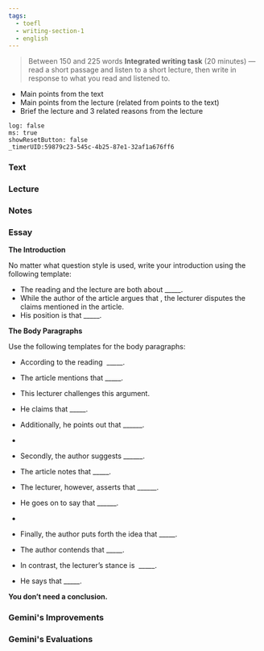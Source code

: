 ```yaml
---
tags:
  - toefl
  - writing-section-1
  - english
---
```

>Between 150 and 225 words
**Integrated writing task** (20 minutes) — read a short passage and listen to a short lecture, then write in response to what you read and listened to.

- Main points from the text 
- Main points from the lecture (related from points to the text)
- Brief the lecture and 3 related reasons from the lecture

```timer
log: false
ms: true
showResetButton: false
_timerUID:59879c23-545c-4b25-87e1-32af1a676ff6
```


### Text









### Lecture









### Notes








### Essay

**The Introduction**

No matter what question style is used, write your introduction using the following template:

- The reading and the lecture are both about _____. 
- While the author of the article argues that , the lecturer disputes the claims mentioned in the article.
- His position is that _____.

**The Body Paragraphs**

Use the following templates for the body paragraphs:

- According to the reading  _____.
- The article mentions that _____.
- This lecturer challenges this argument.
- He claims that _____.
- Additionally, he points out that ______.

-

- Secondly, the author suggests ______.
- The article notes that _____.
- The lecturer, however, asserts that ______.
- He goes on to say that ______.

-

- Finally, the author puts forth the idea that _____.
- The author contends that _____.
- In contrast, the lecturer’s stance is  _____.
- He says that _____.


**You don’t need a conclusion.**




### Gemini's Improvements







### Gemini's Evaluations










